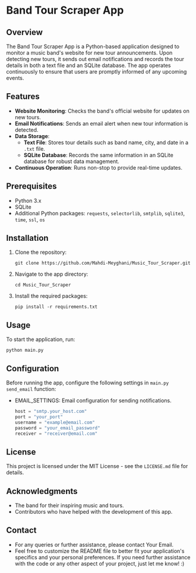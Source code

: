 # Band Tour Scraper App

## Overview
The Band Tour Scraper App is a Python-based application designed to monitor a music band's website for new tour announcements. Upon detecting new tours, it sends out email notifications and records the tour details in both a text file and an SQLite database. The app operates continuously to ensure that users are promptly informed of any upcoming events.

## Features
- **Website Monitoring**: Checks the band's official website for updates on new tours.
- **Email Notifications**: Sends an email alert when new tour information is detected.
- **Data Storage**:
  - **Text File**: Stores tour details such as band name, city, and date in a `.txt` file.
  - **SQLite Database**: Records the same information in an SQLite database for robust data management.
- **Continuous Operation**: Runs non-stop to provide real-time updates.

## Prerequisites
- Python 3.x
- SQLite
- Additional Python packages: `requests`, `selectorlib`, `smtplib`, `sqlite3`, `time`, `ssl`, `os`

## Installation
1. Clone the repository:
   ```shell
   git clone https://github.com/Mahdi-Meyghani/Music_Tour_Scraper.git

2. Navigate to the app directory:
   ```shell
   cd Music_Tour_Scraper

3. Install the required packages:
   ```shell
   pip install -r requirements.txt

## Usage
To start the application, run:
   ```shell
   python main.py
```

## Configuration
Before running the app, configure the following settings in `main.py` `send_email` function:
- EMAIL_SETTINGS: Email configuration for sending notifications.
   ```python
  host = "smtp.your_host.com"
  port = "your_port"
  username = "example@email.com"
  password = "your_email_password"
  receiver = "receiver@email.com"

## License
This project is licensed under the MIT License - see the `LICENSE.md` file for details.

## Acknowledgments
- The band for their inspiring music and tours.
- Contributors who have helped with the development of this app.

## Contact
- For any queries or further assistance, please contact Your Email.
- Feel free to customize the README file to better fit your application's specifics and your personal preferences. 
If you need further assistance with the code or any other aspect of your project, just let me know! :)
